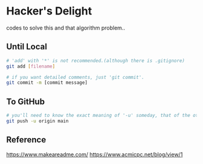 # Hacker's Delight

codes to solve this and that algorithm problem..

## Until Local

```bash
# 'add' with '*' is not recommended.(although there is .gitignore)
git add [filename]

# if you want detailed comments, just 'git commit'.
git commit -m [commit message]
```

## To GitHub

```bash
# you'll need to know the exact meaning of '-u' someday, that of the other arguments as well...
git push -u origin main
```

## Reference
https://www.makeareadme.com/
https://www.acmicpc.net/blog/view/1

